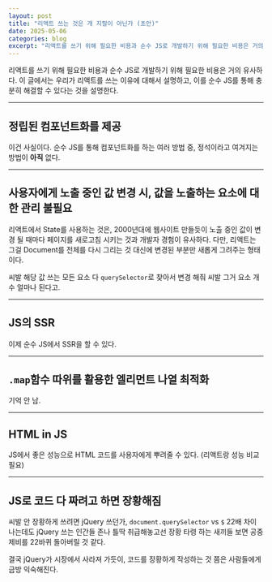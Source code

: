 ```yaml
---
layout: post
title: "리액트 쓰는 것은 개 지랄이 아닌가 (초안)"
date: 2025-05-06
categories: blog
excerpt: "리액트를 쓰기 위해 필요한 비용과 순수 JS로 개발하기 위해 필요한 비용은 거의 유사하다."
---
```


리액트를 쓰기 위해 필요한 비용과 순수 JS로 개발하기 위해 필요한 비용은 거의 유사하다.
이 글에서는 우리가 리액트를 쓰는 이유에 대해서 설명하고, 이를 순수 JS를 통해 충분히 해결할 수 있다는 것을 설명한다.

---

## 정립된 컴포넌트화를 제공

이건 사실이다. 순수 JS를 통해 컴포넌트화를 하는 여러 방법 중, 정석이라고 여겨지는 방법이 **아직** 없다.

---

## 사용자에게 노출 중인 값 변경 시, 값을 노출하는 요소에 대한 관리 불필요

리액트에서 State를 사용하는 것은, 2000년대에 웹사이트 만들듯이 노출 중인 값이 변경 될 때마다 페이지를 새로고침 시키는 것과 개발자 경험이 유사하다. 다만, 리액트는 그걸 Document를 전체를 다시 그리는 것 대신에 변경된 부분만 새롭게 그려주는 형태이다.

씨발 해당 값 쓰는 모든 요소 다 `querySelector`로 찾아서 변경 해줘 씨발 그거 요소 개수 얼마나 된다고.

---

## JS의 SSR

이제 순수 JS에서 SSR을 할 수 있다.

---

## `.map`함수 따위를 활용한 엘리먼트 나열 최적화

기억 안 남.

---

## HTML in JS

JS에서 좋은 성능으로 HTML 코드를 사용자에게 뿌려줄 수 있다. (리액트랑 성능 비교 필요)

---

## JS로 코드 다 짜려고 하면 장황해짐

씨발 안 장황하게 쓰려면 jQuery 쓰던가, `document.querySelector` vs `$` 22배 차이 나는데도 jQuery 쓰는 인간들 존나 틀딱 취급해놓고선 장황 타령 하는 새끼들 보면 공중제비를 22바퀴 돌아버릴 것 같다.

결국 jQuery가 시장에서 사라져 가듯이, 코드를 장황하게 작성하는 것 쯤은 사람들에게 금방 익숙해진다.